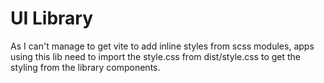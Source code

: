 # UI Library

As I can't manage to get vite to add inline styles from scss modules, apps using this lib need to import the style.css from dist/style.css to get the styling from the library components.